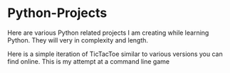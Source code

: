 # Python-Projects
Here are various Python related projects I am creating while learning Python. They will very in complexity and length.

Here is a simple iteration of TicTacToe similar to various versions you can find online. This is my attempt at a command line game
